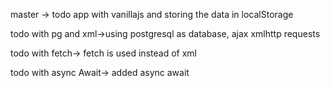 master -> todo app with vanillajs and storing the data in localStorage

todo with pg and xml->using postgresql as database, ajax xmlhttp requests

todo with fetch-> fetch is used instead of xml

todo with async Await-> added async await 